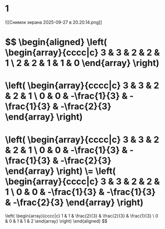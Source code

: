 # 1
![[Снимок экрана 2025-09-27 в 20.20.14.png]]


$$
\begin{aligned}
\left(
	\begin{array}{cccc|c}
	3 & 3 & 2 & 2 & 1 \\
	2 & 2 & 1 & 1 & 0
	\end{array}
\right) 
= 
\left(
	\begin{array}{cccc|c}
	3 & 3 & 2 & 2 & 1 \\
	0 & 0 & -\frac{1}{3} & -\frac{1}{3} & -\frac{2}{3}
	\end{array}
\right) 
=
\left(
	\begin{array}{cccc|c}
	3 & 3 & 2 & 2 & 1 \\
	0 & 0 & -\frac{1}{3} & -\frac{1}{3} & -\frac{2}{3}
	\end{array}
\right) 
\\=
\left(
	\begin{array}{cccc|c}
	3 & 3 & 2 & 2 & 1 \\
	0 & 0 & -\frac{1}{3} & -\frac{1}{3} & -\frac{2}{3}
	\end{array}
\right) 
=
\left(
	\begin{array}{cccc|c}
	1 & 1 & \frac{2}{3} & \frac{2}{3} & \frac{1}{3} \\
	0 & 0 & 1 & 1 & 2
	\end{array}
\right) 
\end{aligned}
$$